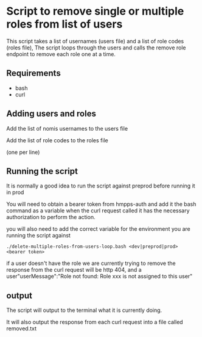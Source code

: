# Script to remove single or multiple roles from list of users

This script takes a list of usernames (users file) and a list of role codes (roles file), 
The script loops through the users and calls the remove role endpoint to remove each role one 
at a time.

## Requirements

* bash
* curl

## Adding users and roles

Add the list of nomis usernames to the users file

Add the list of role codes to the roles file

(one per line)

## Running the script

It is normally a good idea to run the script against preprod before running it in prod

You will need to obtain a bearer token from hmpps-auth and add it the bash command as a variable
when the curl request called it has the necessary authorization to perform the action.

you will also need to add the correct variable for the environment you are running the script against

```./delete-multiple-roles-from-users-loop.bash <dev|preprod|prod> <bearer token>```

if a user doesn't have the role we are currently trying to remove the response from the 
curl request will be http 404, and a user"userMessage":"Role not found: Role xxx is not assigned to this user"

## output

The script will output to the terminal what it is currently doing.

It will also output the response from each curl request into a file called removed.txt